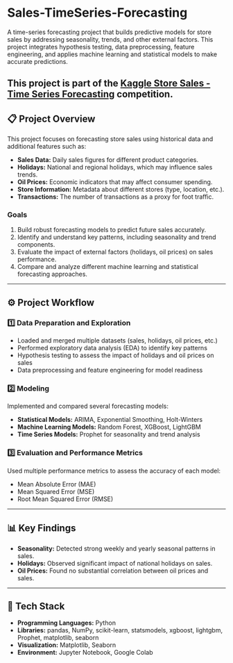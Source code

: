 # Sales-TimeSeries-Forecasting  
A time-series forecasting project that builds predictive models for store sales by addressing seasonality, trends, and other external factors. This project integrates hypothesis testing, data preprocessing, feature engineering, and applies machine learning and statistical models to make accurate predictions.

This project is part of the **[Kaggle Store Sales - Time Series Forecasting](https://www.kaggle.com/competitions/store-sales-time-series-forecasting)** competition.
---

## 📋 Project Overview  
This project focuses on forecasting store sales using historical data and additional features such as:  
- **Sales Data:** Daily sales figures for different product categories.  
- **Holidays:** National and regional holidays, which may influence sales trends.  
- **Oil Prices:** Economic indicators that may affect consumer spending.  
- **Store Information:** Metadata about different stores (type, location, etc.).  
- **Transactions:** The number of transactions as a proxy for foot traffic.  

### Goals  
1. Build robust forecasting models to predict future sales accurately.  
2. Identify and understand key patterns, including seasonality and trend components.  
3. Evaluate the impact of external factors (holidays, oil prices) on sales performance.  
4. Compare and analyze different machine learning and statistical forecasting approaches.

---

## ⚙️ Project Workflow  
### 1️⃣ **Data Preparation and Exploration**  
- Loaded and merged multiple datasets (sales, holidays, oil prices, etc.)  
- Performed exploratory data analysis (EDA) to identify key patterns  
- Hypothesis testing to assess the impact of holidays and oil prices on sales  
- Data preprocessing and feature engineering for model readiness  

### 2️⃣ **Modeling**  
Implemented and compared several forecasting models:  
- **Statistical Models:** ARIMA, Exponential Smoothing, Holt-Winters  
- **Machine Learning Models:** Random Forest, XGBoost, LightGBM  
- **Time Series Models:** Prophet for seasonality and trend analysis  

### 3️⃣ **Evaluation and Performance Metrics**  
Used multiple performance metrics to assess the accuracy of each model:  
- Mean Absolute Error (MAE)  
- Mean Squared Error (MSE)  
- Root Mean Squared Error (RMSE)  

---

## 📊 Key Findings  
- **Seasonality:** Detected strong weekly and yearly seasonal patterns in sales.  
- **Holidays:** Observed significant impact of national holidays on sales.  
- **Oil Prices:** Found no substantial correlation between oil prices and sales.  

---

## 🔧 Tech Stack  
- **Programming Languages:** Python  
- **Libraries:** pandas, NumPy, scikit-learn, statsmodels, xgboost, lightgbm, Prophet, matplotlib, seaborn  
- **Visualization:** Matplotlib, Seaborn  
- **Environment:** Jupyter Notebook, Google Colab  
